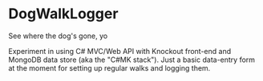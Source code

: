 # DogWalkLogger
See where the dog's gone, yo

Experiment in using C# MVC/Web API with Knockout front-end and MongoDB data store (aka the "C#MK stack").
Just a basic data-entry form at the moment for setting up regular walks and logging them.
